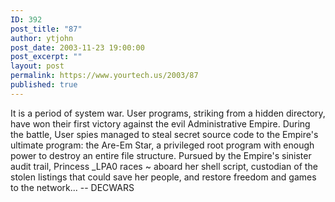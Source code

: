 ```yaml
---
ID: 392
post_title: "87"
author: ytjohn
post_date: 2003-11-23 19:00:00
post_excerpt: ""
layout: post
permalink: https://www.yourtech.us/2003/87
published: true
---
```

It is a period of system war.  User programs, striking from a hidden
directory, have won their first victory against the evil Administrative Empire.
During the battle, User spies managed to steal secret source code to the
Empire's ultimate program: the Are-Em Star, a privileged root program with
enough power to destroy an entire file structure.  Pursued by the Empire's
sinister audit trail, Princess _LPA0 races ~ aboard her shell script,
custodian of the stolen listings that could save her people, and restore
freedom and games to the network...
-- DECWARS